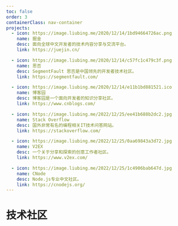 ```yaml
---
toc: false
order: 3
containerClass: nav-container
projects:
  - icon: https://image.liubing.me/2020/12/14/1bd94664726ac.png
    name: 掘金
    desc: 面向全球中文开发者的技术内容分享与交流平台。
    link: https://juejin.cn/

  - icon: https://image.liubing.me/2020/12/14/c57fc1c479c3f.png
    name: 思否
    desc: SegmentFault 思否是中国领先的开发者技术社区。
    link: https://segmentfault.com/

  - icon: https://image.liubing.me/2020/12/14/e11b1bd881521.ico
    name: 博客园
    desc: 博客园是一个面向开发者的知识分享社区。
    link: https://www.cnblogs.com/

  - icon: https://image.liubing.me/2022/12/25/ee41b688b2dc2.jpg
    name: Stack Overflow
    desc: 国外非常有名的编程相关IT技术问答网站。
    link: https://stackoverflow.com/

  - icon: https://image.liubing.me/2022/12/25/0aa69843a3d72.jpg
    name: V2EX
    desc: 一个关于分享和探索的创意工作者社区。
    link: https://www.v2ex.com/

  - icon: https://image.liubing.me/2022/12/25/1c4906bab647d.jpg
    name: CNode
    desc: Node.js专业中文社区。
    link: https://cnodejs.org/
---
```


# 技术社区

<ProjectPanel />
